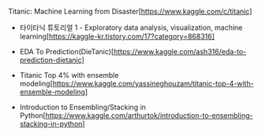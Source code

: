 Titanic: Machine Learning from Disaster[https://www.kaggle.com/c/titanic]

* 타이타닉 튜토리얼 1 - Exploratory data analysis, visualization, machine learning[https://kaggle-kr.tistory.com/17?category=868316]

* EDA To Prediction(DieTanic)[https://www.kaggle.com/ash316/eda-to-prediction-dietanic]

* Titanic Top 4% with ensemble modeling[https://www.kaggle.com/yassineghouzam/titanic-top-4-with-ensemble-modeling]

* Introduction to Ensembling/Stacking in Python[https://www.kaggle.com/arthurtok/introduction-to-ensembling-stacking-in-python]


